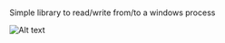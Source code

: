 # 
Simple library to read/write from/to a windows process

![Alt text](https://s7.gifyu.com/images/tkwnvblAXx.gif)